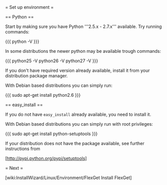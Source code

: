 = Set up environment =

== Python ==

Start by making sure you have Python '''2.5.x - 2.7.x''' available. Try running commands:

{{{
python -V
}}}

In some distributions the newer python may be available trough commands:

{{{
python25 -V
python26 -V
python27 -V
}}}

If you don't have required version already available, install it from your distribution package manager.

With Debian based distributions you can simply run:

{{{
sudo apt-get install python2.6
}}}

== easy_install ==

If you do not have `easy_install` already available, you need to install it.

With Debian based distributions you can simply run with root privileges:

{{{
sudo apt-get install python-setuptools
}}}

If your distribution does not have the package available, see further instructions from 

[http://pypi.python.org/pypi/setuptools]

= Next =

[wiki:InstallWizard/Linux/Environment/FlexGet Install FlexGet]